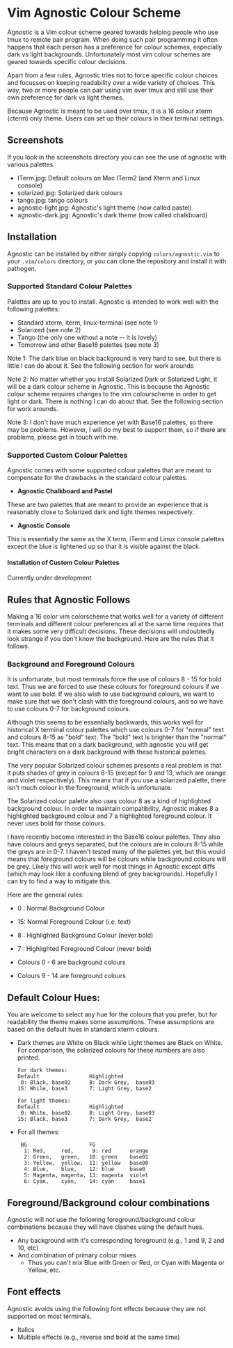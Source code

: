 # Vim Agnostic Colour Scheme

Agnostic is a Vim colour scheme geared towards helping people who
use tmux to remote pair program.  When doing such pair programming
it often happens that each person has a preference for colour
schemes, especially dark vs light backgrounds.  Unfortunately
most vim colour schemes are geared towards specific colour
decisions.

Apart from a few rules, Agnostic tries not to force specific
colour choices and focusses on keeping readability over
a wide variety of choices.  This way, two or more people
can pair using vim over tmux and still use their own
preference for dark vs light themes.

Because Agnostic is meant to be used over tmux, it is a
16 colour xterm (cterm) only theme.  Users can set up their
colours in their terminal settings.

## Screenshots 

If you look in the screenshots directory you can see the use of
agnostic with various palettes.

* ITerm.jpg: Default colours on Mac ITerm2 (and Xterm and Linux console)
* solarized.jpg: Solarized dark colours
* tango.jpg: tango colours
* agnostic-light.jpg: Agnostic's light theme (now called pastel)
* agnostic-dark.jpg: Agnostic's dark theme (now called chalkboard)

## Installation

Agnostic can be installed by either simply copying `colors/agnostic.vim`
to your `.vim/colors` directory, or you can clone the repository and
install it with pathogen.

### Supported Standard Colour Palettes

Palettes are up to you to install.  Agnostic is intended to work
well with the following palettes:

* Standard xterm, iterm, linux-terminal (see note 1)
* Solarized (see note 2)
* Tango (the only one without a note -- it is lovely)
* Tomorrow and other Base16 palettes (see note 3)

Note 1: The dark blue on black background is very hard to see, but there
        is little I can do about it.  See the following section for
        work arounds

Note 2: No matter whether you install Solarized Dark or Solarized Light,
        it will be a dark colour scheme in Agnostic.  This is because
        the Agnostic colour scheme requires changes to the vim colourscheme
        in order to get light or dark.  There is nothing I can do about
        that.  See the following section for work arounds.

Note 3: I don't have much experience yet with Base16 palettes, so there
        may be problems.  However, I will do my best to support them,
        so if there are problems, please get in touch with me.

### Supported Custom Colour Palettes

Agnostic comes with some supported colour palettes that are meant to
compensate for the drawbacks in the standard colour palettes.

* **Agnostic Chalkboard and Pastel**

These are two palettes that are meant to provide an experience that is
reasonably close to Solarized dark and light themes respectively.

* **Agnostic Console**

This is essentially the same as the X term, iTerm and Linux console
palettes except the blue is lightened up so that it is visible against
the black.

#### Installation of Custom Colour Palettes

Currently under development


## Rules that Agnostic Follows

Making a 16 color vim colorscheme that works well for
a variety of different terminals and different colour
preferences all at the same time requires that it makes
some very difficult decisions.  These decisions will
undoubtedly look strange if you don't know the background.
Here are the rules that it follows.

### Background and Foreground Colours
It is unfortunate, but most terminals force the use
of colours 8 - 15 for bold text.  Thus we are forced
to use these colours for foreground colours if we want
to use bold.  If we also wish to use background
colours, we want to make sure that we don't clash
with the foreground colours, and so we have to
use colours 0-7 for background colours.

Although this seems to be essentially backwards, this
works well for historical X terminal colour palettes
which use colours 0-7 for "normal" text and colours
8-15 as "bold" text.  The "bold" text is brighter than
the "normal" text.  This means that on a dark background,
with agnostic you will get bright characters on a
dark background with these historical palettes.

The very popular Solarized colour schemes presents a
real problem in that it puts shades of grey in
colours 8-15 (except for 9 and 13, which are orange
and violet respectively).  This means that if you use
a solarized palette, there isn't much colour in the
foreground, which is unfortunate.

The Solarized colour palette also uses colour 8 as a kind of
highlighted background colour.  In order to maintain
compatibility, Agnostic makes 8 a highlighted background
colour and 7 a highlighted foreground colour.  It never
uses bold for those colours.

I have recently become interested in the Base16 colour palettes.
They also have colours and greys separated, but the colours
are in colours 8-15 while the greys are in 0-7.  I haven't
tested many of the palettes yet, but this would means that
foreground colours will be colours while background colours
will be grey.  Likely this will work well for most things
in Agnostic except diffs (which may look like a confusing
blend of grey backgrounds).  Hopefully I can try to find
a way to mitigate this.

Here are the general rules:

   * 0 :  Normal Background Colour
   * 15:  Normal Foreground Colour (i.e. text)

   * 8 :  Highlighted Background Colour (never bold)
   * 7 :  Highlighted Foreground Colour (never bold)
 
   * Colours 0 - 6  are background colours
   * Colours 9 - 14 are foreground colours


## Default Colour Hues:
You are welcome to select any hue for the colours that
you prefer, but for readability the theme makes
some assumptions.  These assumptions are based on the
default hues in standard xterm colours.

  * Dark themes are White on Black while Light themes are Black on White.
    For comparison, the solarized colours for these numbers are also
    printed.

    ```
    For dark themes:
    Default                Highlighted
     0: Black, base02      8: Dark Grey,  base03
    15: While, base3       7: Light Grey, base2

    For light themes:
    Default                Highlighted
     0: White, base02      8: Light Grey, base03
    15: Black, base3       7: Dark Grey,  base2
    ```

  * For all themes:
    ```
     BG                    FG
      1: Red,     red,      9: red      orange
      2: Green,   green,   10: green    base01
      3: Yellow,  yellow,  11: yellow   base00
      4: Blue,    blue,    12: blue     base0
      5: Magenta, magenta, 13: magenta  violet
      6: Cyan,    cyan,    14: cyan     base1
    ```

## Foreground/Background colour combinations
Agnostic will not use the following foreground/background
colour combinations because they will have clashes
using the default hues.

  * Any background with it's corresponding foreground
    (e.g., 1 and 9, 2 and 10, etc)
  * And combination of primary colour mixes
    - Thus you can't mix Blue with Green or Red,
      or Cyan with Magenta or Yellow, etc.

## Font effects
Agnostic avoids using the following font effects because
they are not supported on most terminals.

  * Italics
  * Multiple effects (e.g., reverse and bold at the same time)

